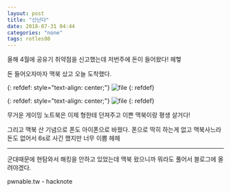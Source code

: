 ```yaml
---
layout: post
title: "신난다"
date: 2018-07-31 04:44
categories: "none"
tags: rotles98
---
```


올해 4월에 공유기 취약점을 신고했는데 저번주에 돈이 들어왔다! 헤헿

돈 들어오자마자 맥북 샀고 오늘 도착했다.

{: refdef: style="text-align: center;"}
![file](/img/none/신난다/01.png)
{: refdef}

{: refdef: style="text-align: center;"}
![file](/img/none/신난다/02.png)
{: refdef}

무거운 게이밍 노트북은 이제 형한테 던져주고 이쁜 맥북이랑 평생 살거다!

그리고 맥북 산 기념으로 폰도 아이폰으로 바꿨다. 폰으로 딱히 하는게 없고 맥북사느라 돈도 없어서 6s로 사긴 했지만 너무 이쁨 헤헤

- - -
군대때문에 현탐와서 해킹을 안하고 있었는데 맥북 왔으니까 뭐라도 풀어서 블로그에 올려야겠다.

pwnable.tw - hacknote